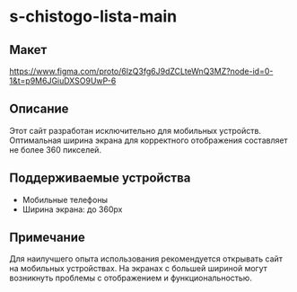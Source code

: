 # s-chistogo-lista-main



## Макет
https://www.figma.com/proto/6lzQ3fg6J9dZCLteWnQ3MZ?node-id=0-1&t=p9M6JGiuDXSO9UwP-6

## Описание

Этот сайт разработан исключительно для мобильных устройств. Оптимальная ширина экрана для корректного отображения составляет не более 360 пикселей.

## Поддерживаемые устройства

- Мобильные телефоны
- Ширина экрана: до 360px

## Примечание

Для наилучшего опыта использования рекомендуется открывать сайт на мобильных устройствах. На экранах с большей шириной могут возникнуть проблемы с отображением и функциональностью.
